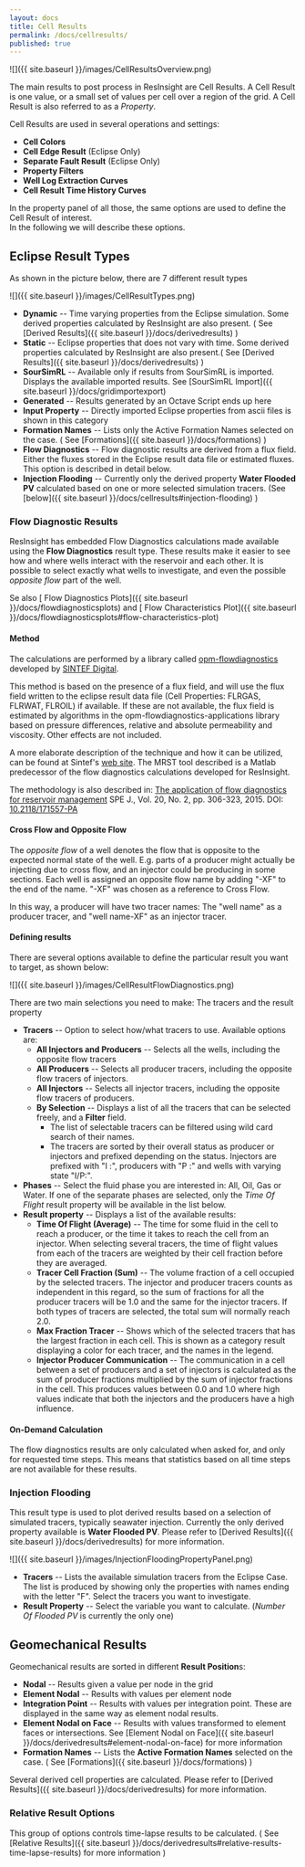 ```yaml
---
layout: docs
title: Cell Results
permalink: /docs/cellresults/
published: true
---
```


![]({{ site.baseurl }}/images/CellResultsOverview.png)

The main results to post process in ResInsight are Cell Results. A Cell Result is one value, or a small set of values per 
cell over a region of the grid. A Cell Result is also referred to as a *Property*.

Cell Results are used in several operations and settings: 

- **Cell Colors**
- **Cell Edge Result** (Eclipse Only)
- **Separate Fault Result** (Eclipse Only)
- **Property Filters**
- **Well Log Extraction Curves** 
- **Cell Result Time History Curves**

In the property panel of all those, the same options are used to define the Cell Result of interest.   
In the following we will describe these options. 

## Eclipse Result Types

As shown in the picture below, there are 7 different result types

![]({{ site.baseurl }}/images/CellResultTypes.png)

- **Dynamic** -- Time varying properties from the Eclipse simulation. Some derived properties calculated by ResInsight are also present. ( See [Derived Results]({{ site.baseurl }}/docs/derivedresults) )
- **Static** -- Eclipse properties that does not vary with time. Some derived properties calculated by ResInsight are also present.( See [Derived Results]({{ site.baseurl }}/docs/derivedresults) )
- **SourSimRL** -- Available only if results from SourSimRL is imported. Displays the available imported results. See [SourSimRL Import]({{ site.baseurl }}/docs/gridimportexport) 
- **Generated** -- Results generated by an Octave Script ends up here
- **Input Property** -- Directly imported Eclipse properties from ascii files is shown in this category
- **Formation Names** -- Lists only the Active Formation Names selected on the case.  ( See [Formations]({{ site.baseurl }}/docs/formations) )
- **Flow Diagnostics** -- Flow diagnostic results are derived from a flux field. Either the fluxes stored in the Eclipse result data file or estimated fluxes. This option is described in detail below.
- **Injection Flooding** -- Currently only the derived property **Water Flooded PV** calculated based on one or more selected simulation tracers. (See [below]({{ site.baseurl }}/docs/cellresults#injection-flooding)  )

### Flow Diagnostic Results

ResInsight has embedded Flow Diagnostics calculations made available using the **Flow Diagnostics** result type. 
These results make it easier to see how and where wells interact with the reservoir and each other. 
It is possible to select exactly what wells to investigate, and even the possible *opposite flow* part of the well.

Se also [ Flow Diagnostics Plots]({{ site.baseurl }}/docs/flowdiagnosticsplots) and [ Flow Characteristics Plot]({{ site.baseurl }}/docs/flowdiagnosticsplots#flow-characteristics-plot) 

#### Method

The calculations are performed by a library called [opm-flowdiagnostics](https://github.com/OPM/opm-flowdiagnostics) developed by [SINTEF Digital](http://www.sintef.no/sintef-ikt/#/). 

This method is based on the presence of a flux field, and will use the flux field written to the eclipse result data file (Cell Properties: FLRGAS, FLRWAT, FLROIL) if available. If these are not available, the flux field is estimated by algorithms in the opm-flowdiagnostics-applications library based on pressure differences, relative and absolute permeability and viscosity. Other effects are not included.  

A more elaborate description of the technique and how it can be  utilized, can be found at Sintef's [web site](http://www.sintef.no/projectweb/mrst/modules/diagnostics/). The MRST tool described is a Matlab predecessor of the flow diagnostics calculations developed for ResInsight.

The methodology is also described in: 
[The application of flow diagnostics for reservoir management](http://folk.ntnu.no/andreas/papers/diagnostics.pdf) SPE J., Vol. 20, No. 2, pp. 306-323, 2015. DOI: [10.2118/171557-PA](https://dx.doi.org/10.2118/171557-PA)

#### Cross Flow and Opposite Flow

The *opposite flow* of a well denotes the flow that is opposite to the expected normal state of the well. E.g. parts of a producer might actually be injecting due to cross flow, and an injector could be producing in some sections.
Each well is assigned an opposite flow name by adding "-XF" to the end of the name. "-XF" was chosen as a reference to Cross Flow.

In this way, a producer will have two tracer names: The "well name" as a producer tracer, and "well name-XF" as an injector tracer.

#### Defining results 

There are several options available to define the particular result you want to target, as shown below:

![]({{ site.baseurl }}/images/CellResultFlowDiagnostics.png)

There are two main selections you need to make: The tracers and the result property 
- **Tracers** -- Option to select how/what tracers to use. Available options are:
    - **All Injectors and Producers** --  Selects all the wells, including the opposite flow tracers
    - **All Producers** -- Selects all producer tracers, including the opposite flow tracers of injectors.
    - **All Injectors** -- Selects all injector tracers, including the opposite flow tracers of producers.
    - **By Selection** -- Displays a list of all the tracers that can be selected freely, and a **Filter** field. 
       - The list of selectable tracers can be filtered using wild card search of their names.
       - The tracers are sorted by their overall status as producer or injectors and prefixed depending on the status.
         Injectors are prefixed with "I :", producers with "P :" and wells with varying state "I/P:".
- **Phases** -- Select the fluid phase you are interested in: All, Oil, Gas or Water. If one of the separate phases are selected, only the _Time Of Flight_ result property will be available in the list below.
- **Result property** -- Displays a list of the available results:
    - **Time Of Flight (Average)** -- The time for some fluid in the cell to reach a producer, 
    or the time it takes to reach the cell from an injector. 
    When selecting several tracers, the time of flight values from each of the tracers are weighted 
    by their cell fraction before they are averaged.
    - **Tracer Cell Fraction (Sum)** -- The volume fraction of a cell occupied by the selected tracers. 
    The injector and producer tracers counts as independent in this regard, so the sum of fractions for 
    all the producer tracers will be 1.0 and the same for the injector tracers. If both types of tracers 
    are selected, the total sum will normally reach 2.0. 
    - **Max Fraction Tracer** -- Shows which of the selected tracers that has the largest fraction in each cell. 
    This is shown as a category result displaying a color for each tracer, and the names in the legend.
    - **Injector Producer Communication** -- The communication in a cell between a set of producers and a set of injectors 
    is calculated as the sum of producer fractions multiplied by the sum of injector fractions in the cell. 
    This produces values between 0.0 and 1.0 where high values indicate that both the injectors and the producers 
    have a high influence.

#### On-Demand Calculation

The flow diagnostics results are only calculated when asked for, and only for requested time steps. This means that statistics based on all time steps are not available for these results.


### Injection Flooding

This result type is used to plot derived results based on a selection of simulated tracers, typically seawater injection. Currently the only derived property available is **Water Flooded PV**. Please refer to [Derived Results]({{ site.baseurl }}/docs/derivedresults) for more information.

![]({{ site.baseurl }}/images/InjectionFloodingPropertyPanel.png)
- **Tracers** -- Lists the available simulation tracers from the Eclipse Case. The list is produced by showing only the properties with names ending with the letter "F". Select the tracers you want to investigate.
- **Result Property** -- Select the variable you want to calculate. (_Number Of Flooded PV_ is currently the only one) 

## Geomechanical Results

Geomechanical results are sorted in different **Result Position**s:
- **Nodal** -- Results given a value per node in the grid
- **Element Nodal** -- Results with values per element node
- **Integration Point** -- Results with values per integration point. These are displayed in the same way as element nodal results. 
- **Element Nodal on Face** -- Results with values transformed to element faces or intersections. 
See [Element Nodal on Face]({{ site.baseurl }}/docs/derivedresults#element-nodal-on-face) for more information 
- **Formation Names** -- Lists the **Active Formation Names** selected on the case. ( See [Formations]({{ site.baseurl }}/docs/formations) )

Several derived cell properties are calculated. Please refer to [Derived Results]({{ site.baseurl }}/docs/derivedresults) for more information.

### Relative Result Options

This group of options controls time-lapse results to be calculated. ( See [Relative Results]({{ site.baseurl }}/docs/derivedresults#relative-results-time-lapse-results) for more information ) 
